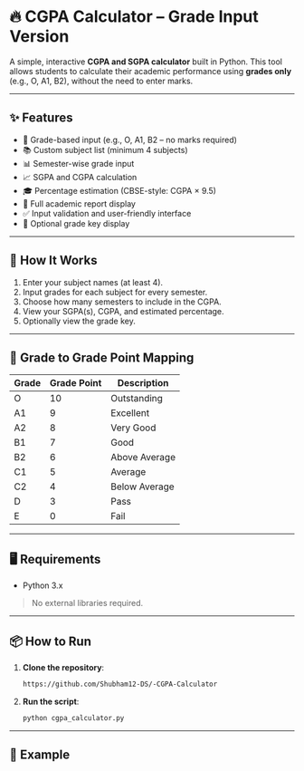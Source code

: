 # 🔥 CGPA Calculator – Grade Input Version

A simple, interactive **CGPA and SGPA calculator** built in Python. This tool allows students to calculate their academic performance using **grades only** (e.g., O, A1, B2), without the need to enter marks.

---

## ✨ Features

- 📌 Grade-based input (e.g., O, A1, B2 – no marks required)
- 📚 Custom subject list (minimum 4 subjects)
- 📊 Semester-wise grade input
- 📈 SGPA and CGPA calculation
- 🎓 Percentage estimation (CBSE-style: CGPA × 9.5)
- 🧾 Full academic report display
- ✅ Input validation and user-friendly interface
- 📘 Optional grade key display

---

## 🚀 How It Works

1. Enter your subject names (at least 4).
2. Input grades for each subject for every semester.
3. Choose how many semesters to include in the CGPA.
4. View your SGPA(s), CGPA, and estimated percentage.
5. Optionally view the grade key.

---

## 🧮 Grade to Grade Point Mapping

| Grade | Grade Point | Description       |
|-------|--------------|-------------------|
| O     | 10           | Outstanding       |
| A1    | 9            | Excellent         |
| A2    | 8            | Very Good         |
| B1    | 7            | Good              |
| B2    | 6            | Above Average     |
| C1    | 5            | Average           |
| C2    | 4            | Below Average     |
| D     | 3            | Pass              |
| E     | 0            | Fail              |

---

## 🖥️ Requirements

- Python 3.x

> No external libraries required.

---

## 📦 How to Run

1. **Clone the repository**:
    ```bash
    https://github.com/Shubham12-DS/-CGPA-Calculator
    ```

2. **Run the script**:
    ```bash
    python cgpa_calculator.py
    ```

---

## 📄 Example

